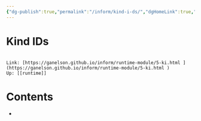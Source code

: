 ```yaml
---
{"dg-publish":true,"permalink":"/inform/kind-i-ds/","dgHomeLink":true,"dgPassFrontmatter":false}
---
```


# Kind IDs
```ad-info

Link: [https://ganelson.github.io/inform/runtime-module/5-ki.html ](https://ganelson.github.io/inform/runtime-module/5-ki.html )
Up: [[runtime]]
```

# Contents
- 